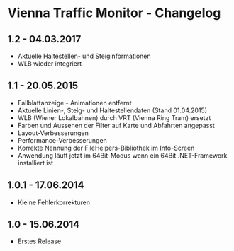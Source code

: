 # Vienna Traffic Monitor - Changelog

## 1.2 - 04.03.2017

* Aktuelle Haltestellen- und Steiginformationen
* WLB wieder integriert


## 1.1 - 20.05.2015

* Fallblattanzeige - Animationen entfernt
* Aktuelle Linien-, Steig- und Haltestellendaten (Stand 01.04.2015)
* WLB (Wiener Lokalbahnen) durch VRT (Vienna Ring Tram) ersetzt
* Farben und Aussehen der Filter auf Karte und Abfahrten angepasst
* Layout-Verbesserungen
* Performance-Verbesserungen
* Korrekte Nennung der FileHelpers-Bibliothek im Info-Screen
* Anwendung läuft jetzt im 64Bit-Modus wenn ein 64Bit .NET-Framework installiert ist


## 1.0.1 - 17.06.2014

* Kleine Fehlerkorrekturen


## 1.0 - 15.06.2014

* Erstes Release
